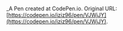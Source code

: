 # 
 _A Pen created at CodePen.io. Original URL: [https://codepen.io/iziz96/pen/VJWjJY](https://codepen.io/iziz96/pen/VJWjJY).

 